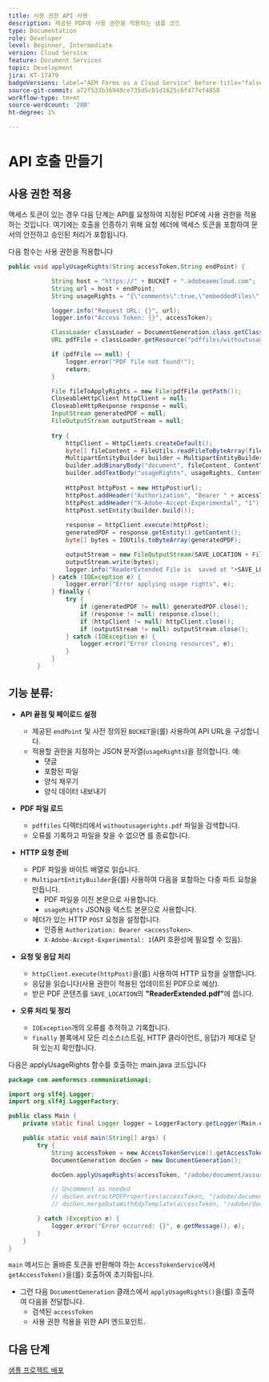 ```yaml
---
title: 사용 권한 API 사용
description: 제공된 PDF에 사용 권한을 적용하는 샘플 코드
type: Documentation
role: Developer
level: Beginner, Intermediate
version: Cloud Service
feature: Document Services
topic: Development
jira: KT-17479
badgeVersions: label="AEM Forms as a Cloud Service" before-title="false"
source-git-commit: a72f533b36940ce735d5c01d1625c6f477ef4850
workflow-type: tm+mt
source-wordcount: '280'
ht-degree: 1%

---
```


# API 호출 만들기

## 사용 권한 적용

액세스 토큰이 있는 경우 다음 단계는 API를 요청하여 지정된 PDF에 사용 권한을 적용하는 것입니다. 여기에는 호출을 인증하기 위해 요청 헤더에 액세스 토큰을 포함하여 문서의 안전하고 승인된 처리가 포함됩니다.

다음 함수는 사용 권한을 적용합니다

```java
public void applyUsageRights(String accessToken,String endPoint) {

            String host = "https://" + BUCKET + ".adobeaemcloud.com";
            String url = host + endPoint;
            String usageRights = "{\"comments\":true,\"embeddedFiles\":true,\"formFillIn\":true,\"formDataExport\":true}";

            logger.info("Request URL: {}", url);
            logger.info("Access Token: {}", accessToken);

            ClassLoader classLoader = DocumentGeneration.class.getClassLoader();
            URL pdfFile = classLoader.getResource("pdffiles/withoutusagerights.pdf");

            if (pdfFile == null) {
                logger.error("PDF file not found!");
                return;
            }

            File fileToApplyRights = new File(pdfFile.getPath());
            CloseableHttpClient httpClient = null;
            CloseableHttpResponse response = null;
            InputStream generatedPDF = null;
            FileOutputStream outputStream = null;
            
            try {
                httpClient = HttpClients.createDefault();
                byte[] fileContent = FileUtils.readFileToByteArray(fileToApplyRights);
                MultipartEntityBuilder builder = MultipartEntityBuilder.create();
                builder.addBinaryBody("document", fileContent, ContentType.create("application/pdf"),fileToApplyRights.getName());
                builder.addTextBody("usageRights", usageRights, ContentType.APPLICATION_JSON);
                
                HttpPost httpPost = new HttpPost(url);
                httpPost.addHeader("Authorization", "Bearer " + accessToken);
                httpPost.addHeader("X-Adobe-Accept-Experimental", "1");
                httpPost.setEntity(builder.build());
                
                response = httpClient.execute(httpPost);
                generatedPDF = response.getEntity().getContent();
                byte[] bytes = IOUtils.toByteArray(generatedPDF);

                outputStream = new FileOutputStream(SAVE_LOCATION + File.separator + "ReaderExtended.pdf");
                outputStream.write(bytes);
                logger.info("ReaderExtended File is  saved at "+SAVE_LOCATION);
            } catch (IOException e) {
                logger.error("Error applying usage rights", e);
            } finally {
                try {
                    if (generatedPDF != null) generatedPDF.close();
                    if (response != null) response.close();
                    if (httpClient != null) httpClient.close();
                    if (outputStream != null) outputStream.close();
                } catch (IOException e) {
                    logger.error("Error closing resources", e);
                }
            }
        }
```

## 기능 분류:



* **API 끝점 및 페이로드 설정**
   * 제공된 `endPoint` 및 사전 정의된 `BUCKET`을(를) 사용하여 API URL을 구성합니다.
   * 적용할 권한을 지정하는 JSON 문자열(`usageRights`)을 정의합니다. 예:
      * 댓글
      * 포함된 파일
      * 양식 채우기
      * 양식 데이터 내보내기

* **PDF 파일 로드**
   * `pdffiles` 디렉터리에서 `withoutusagerights.pdf` 파일을 검색합니다.
   * 오류를 기록하고 파일을 찾을 수 없으면 를 종료합니다.

* **HTTP 요청 준비**
   * PDF 파일을 바이트 배열로 읽습니다.
   * `MultipartEntityBuilder`을(를) 사용하여 다음을 포함하는 다중 파트 요청을 만듭니다.
      * PDF 파일을 이진 본문으로 사용합니다.
      * `usageRights` JSON을 텍스트 본문으로 사용합니다.
   * 헤더가 있는 HTTP `POST` 요청을 설정합니다.
      * 인증용 `Authorization: Bearer <accessToken>`.
      * `X-Adobe-Accept-Experimental: 1`(API 호환성에 필요할 수 있음).

* **요청 및 응답 처리**
   * `httpClient.execute(httpPost)`을(를) 사용하여 HTTP 요청을 실행합니다.
   * 응답을 읽습니다(사용 권한이 적용된 업데이트된 PDF으로 예상).
   * 받은 PDF 콘텐츠를 `SAVE_LOCATION`의 **&quot;ReaderExtended.pdf&quot;**&#x200B;에 씁니다.

* **오류 처리 및 정리**
   * `IOException`개의 오류를 추적하고 기록합니다.
   * `finally` 블록에서 모든 리소스(스트림, HTTP 클라이언트, 응답)가 제대로 닫혀 있는지 확인합니다.

다음은 applyUsageRights 함수를 호출하는 main.java 코드입니다

```java
package com.aemformscs.communicationapi;

import org.slf4j.Logger;
import org.slf4j.LoggerFactory;

public class Main {
    private static final Logger logger = LoggerFactory.getLogger(Main.class);

    public static void main(String[] args) {
        try {
            String accessToken = new AccessTokenService().getAccessToken();
            DocumentGeneration docGen = new DocumentGeneration();

            docGen.applyUsageRights(accessToken, "/adobe/document/assure/usagerights");

            // Uncomment as needed
            // docGen.extractPDFProperties(accessToken, "/adobe/document/extract/pdfproperties");
            // docGen.mergeDataWithXdpTemplate(accessToken, "/adobe/document/generate/pdfform");

        } catch (Exception e) {
            logger.error("Error occurred: {}", e.getMessage(), e);
        }
    }
}
```

`main` 메서드는 올바른 토큰을 반환해야 하는 `AccessTokenService`에서 `getAccessToken()`을(를) 호출하여 초기화됩니다.

* 그런 다음 `DocumentGeneration` 클래스에서 `applyUsageRights()`을(를) 호출하여 다음을 전달합니다.
   * 검색된 `accessToken`
   * 사용 권한 적용을 위한 API 엔드포인트.


## 다음 단계

[샘플 프로젝트 배포](sample-project.md)
